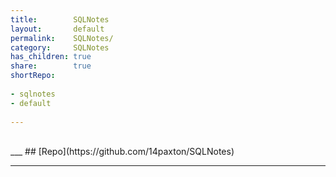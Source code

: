 ```yaml
---  
title:        SQLNotes      
layout:       default      
permalink:    SQLNotes/      
category:     SQLNotes      
has_children: true      
share:        true      
shortRepo:    
    
- sqlnotes    
- default    
    
---  
```

    
<br/>      
___      
## [Repo](https://github.com/14paxton/SQLNotes)      
    
***